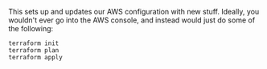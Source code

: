 This sets up and updates our AWS configuration with new stuff. Ideally, you wouldn't ever go into the AWS console, and instead would just do some of the following:

```
terraform init
terraform plan
terraform apply
```
